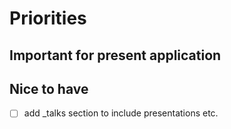 # Priorities

## Important for present application


## Nice to have

- [ ] add _talks section to include presentations etc.


